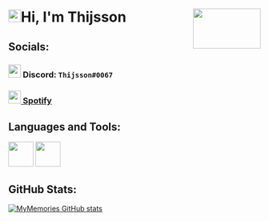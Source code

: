 # <img src="https://media.giphy.com/media/hvRJCLFzcasrR4ia7z/giphy.gif" width="25px">Hi, I'm Thijsson [<img align="right" width="135" height="80" src="https://i.imgur.com/73nwJjR.png">](#)

## Socials:
### [<img width=25 height=26 src="https://i.imgur.com/JNehGFH.png">](#) Discord: `Thijsson#0067`
### [<img width=25 height=26 src="https://i.imgur.com/ZS7PgpV.png"> Spotify](https://open.spotify.com/user/marcocynthia-10?si=ff3c02f063374a16)

## Languages and Tools:
[<img width="50" src="https://i.imgur.com/g6bxayM.png">][java]
[<img width="50" src="https://i.imgur.com/33pdCZt.png">][idea]

## GitHub Stats:
[![MyMemories GitHub stats](https://github-readme-stats.vercel.app/api?username=Thijsson&show_icons=true&theme=radical)](#)

[java]: https://www.java.com/
[idea]: https://www.jetbrains.com/idea/
